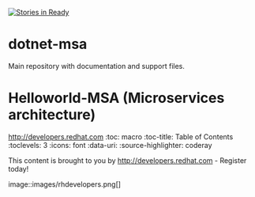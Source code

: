 [![Stories in Ready](https://badge.waffle.io/redhat-dotnet-msa/dotnet-msa.png?label=ready&title=Ready)](http://waffle.io/redhat-dotnet-msa/dotnet-msa)
# dotnet-msa
Main repository with documentation and support files.

# Helloworld-MSA (Microservices architecture)
http://developers.redhat.com
:toc: macro
:toc-title: Table of Contents
:toclevels: 3
:icons: font
:data-uri:
:source-highlighter: coderay

This content is brought to you by http://developers.redhat.com - Register today!

image::images/rhdevelopers.png[]

